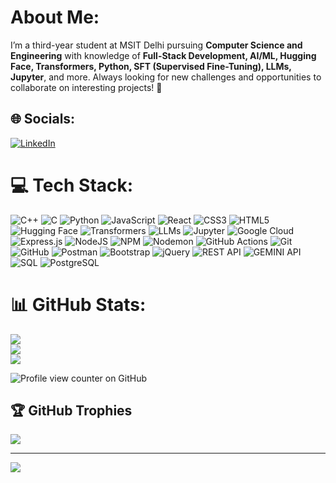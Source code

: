# About Me:
I’m a third-year student at MSIT Delhi pursuing **Computer Science and Engineering** with knowledge of **Full-Stack Development, AI/ML, Hugging Face, Transformers, Python, SFT (Supervised Fine-Tuning), LLMs, Jupyter**, and more. Always looking for new challenges and opportunities to collaborate on interesting projects! 🚀

## 🌐 Socials:
[![LinkedIn](https://img.shields.io/badge/LinkedIn-%230077B5.svg?logo=linkedin&logoColor=white)](https://www.linkedin.com/in/saksham-talwar-29388a328/) 

# 💻 Tech Stack:
![C++](https://img.shields.io/badge/c++-%2300599C.svg?style=plastic&logo=c%2B%2B&logoColor=white) 
![C](https://img.shields.io/badge/c-%2300599C.svg?style=plastic&logo=c&logoColor=white) 
![Python](https://img.shields.io/badge/python-3670A0?style=plastic&logo=python&logoColor=ffdd54)
![JavaScript](https://img.shields.io/badge/javascript-%23F7DF1E.svg?style=plastic&logo=javascript&logoColor=black) 
![React](https://img.shields.io/badge/react-%2320232a.svg?style=plastic&logo=react&logoColor=%2361DAFB)
![CSS3](https://img.shields.io/badge/css3-%231572B6.svg?style=plastic&logo=css3&logoColor=white) 
![HTML5](https://img.shields.io/badge/html5-%23E34F26.svg?style=plastic&logo=html5&logoColor=white) 
![Hugging Face](https://img.shields.io/badge/Hugging%20Face-FFB000?style=plastic&logo=huggingface&logoColor=black)
![Transformers](https://img.shields.io/badge/Transformers-FF9900?style=plastic&logo=huggingface&logoColor=black)
![LLMs](https://img.shields.io/badge/LLMs-Large%20Language%20Models-blue?style=plastic&logo=openai&logoColor=white)
![Jupyter](https://img.shields.io/badge/Jupyter-F37626.svg?style=plastic&logo=jupyter&logoColor=white)
![Google Cloud](https://img.shields.io/badge/GoogleCloud-%234285F4.svg?style=plastic&logo=google-cloud&logoColor=white) 
![Express.js](https://img.shields.io/badge/express.js-%23404d59.svg?style=plastic&logo=express&logoColor=%2361DAFB) 
![NodeJS](https://img.shields.io/badge/node.js-6DA55F?style=plastic&logo=node.js&logoColor=white) 
![NPM](https://img.shields.io/badge/NPM-%23CB3837.svg?style=plastic&logo=npm&logoColor=white) 
![Nodemon](https://img.shields.io/badge/NODEMON-%23323330.svg?style=plastic&logo=nodemon&logoColor=%BBDEAD) 
![GitHub Actions](https://img.shields.io/badge/github%20actions-%232671E5.svg?style=plastic&logo=githubactions&logoColor=white) 
![Git](https://img.shields.io/badge/git-%23F05033.svg?style=plastic&logo=git&logoColor=white) 
![GitHub](https://img.shields.io/badge/github-%23121011.svg?style=plastic&logo=github&logoColor=white) 
![Postman](https://img.shields.io/badge/Postman-FF6C37?style=plastic&logo=postman&logoColor=white) 
![Bootstrap](https://img.shields.io/badge/bootstrap-%238511FA.svg?style=plastic&logo=bootstrap&logoColor=white) 
![jQuery](https://img.shields.io/badge/jquery-%230769AD.svg?style=plastic&logo=jquery&logoColor=white) 
![REST API](https://img.shields.io/badge/REST%20API-%2300599C.svg?style=plastic&logo=api&logoColor=white) 
![GEMINI API](https://img.shields.io/badge/GEMINI%20API-%234285F4.svg?style=plastic&logo=google&logoColor=white) 
![SQL](https://img.shields.io/badge/SQL-%2300599C.svg?style=plastic&logo=database&logoColor=white) 
![PostgreSQL](https://img.shields.io/badge/PostgreSQL-%23336791.svg?style=plastic&logo=postgresql&logoColor=white)

# 📊 GitHub Stats:
![](https://github-readme-stats.vercel.app/api?username=SakshamTalwar12&theme=dark&hide_border=false&include_all_commits=false&count_private=false)<br/>
![](https://github-readme-streak-stats.herokuapp.com/?user=SakshamTalwar12&theme=dark&hide_border=false)<br/>
![](https://github-readme-stats.vercel.app/api/top-langs/?username=SakshamTalwar12&theme=dark&hide_border=false&include_all_commits=false&count_private=false&layout=compact)

![Profile view counter on GitHub](https://komarev.com/ghpvc/?username=SakshamTalwar12)

## 🏆 GitHub Trophies
![](https://github-profile-trophy.vercel.app/?username=SakshamTalwar12&theme=radical&no-frame=true&no-bg=false&margin-w=4)

---
[![](https://visitcount.itsvg.in/api?id=SakshamTalwar12&icon=0&color=0)](https://visitcount.itsvg.in)

<!-- Proudly created with GPRM ( https://gprm.itsvg.in ) -->
